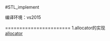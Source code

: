 #STL_implement

编译环境：vs2015 <br>


=======================
1.allocator的实现<br>
[allocator](https://github.com/scottdwdwdw/STL_implement/tree/master/allocator)


